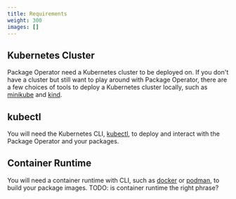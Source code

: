 ```yaml
---
title: Requirements
weight: 300
images: []
---
```


## Kubernetes Cluster
Package Operator need a Kubernetes cluster to be deployed on. If you don't have a cluster
but still want to play around with Package Operator, there are a few choices of tools to
deploy a Kubernetes cluster locally, such as [minikube](https://kubernetes.io/docs/tasks/tools/#kubectl)
and [kind](https://kind.sigs.k8s.io/docs/user/quick-start/).

## kubectl
You will need the Kubernetes CLI, [kubectl](https://kubernetes.io/docs/tasks/tools/#kubectl),
to deploy and interact with the Package Operator and your packages.

## Container Runtime
You will need a container runtime with CLI, such as [docker](https://docs.docker.com/get-docker/) or
[podman](https://podman.io/getting-started/installation), to build your package images.
TODO: is container runtime the right phrase?
